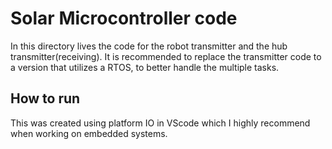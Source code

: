 # Solar Microcontroller code
In this directory lives the code for the robot transmitter and the hub transmitter(receiving). 
It is recommended to replace the transmitter code to a version that utilizes a RTOS, to better handle the multiple tasks.

## How to run
This was created using platform IO in VScode which I highly recommend when working on embedded systems.
